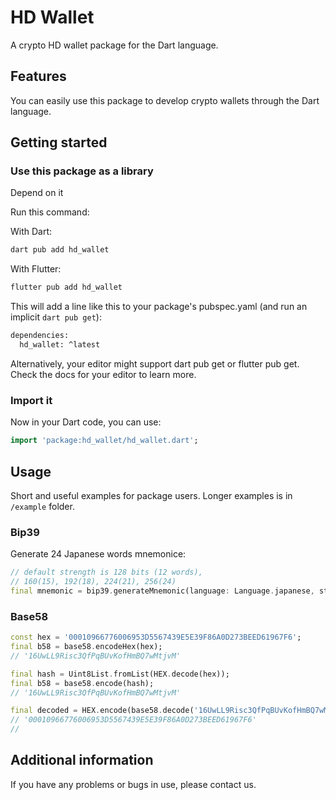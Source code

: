 # HD Wallet

A crypto HD wallet package for the Dart language.

## Features

You can easily use this package to develop crypto wallets through the Dart language.

## Getting started

### Use this package as a library

Depend on it

Run this command:

With Dart:

```sh
dart pub add hd_wallet
```

With Flutter:

```sh
flutter pub add hd_wallet
```

This will add a line like this to your package's pubspec.yaml (and run an implicit `dart pub get`):

```sh
dependencies:
  hd_wallet: ^latest
```

Alternatively, your editor might support dart pub get or flutter pub get. Check the docs for your editor to learn more.

### Import it

Now in your Dart code, you can use:

```dart
import 'package:hd_wallet/hd_wallet.dart';
```

## Usage

Short and useful examples for package users. Longer examples
is in `/example` folder.

### Bip39

Generate 24 Japanese words mnemonice:

```dart
// default strength is 128 bits (12 words),
// 160(15), 192(18), 224(21), 256(24)
final mnemonic = bip39.generateMnemonic(language: Language.japanese, strength: 256);
```

### Base58

```dart
const hex = '00010966776006953D5567439E5E39F86A0D273BEED61967F6';
final b58 = base58.encodeHex(hex);
// '16UwLL9Risc3QfPqBUvKofHmBQ7wMtjvM'

final hash = Uint8List.fromList(HEX.decode(hex));
final b58 = base58.encode(hash);
// '16UwLL9Risc3QfPqBUvKofHmBQ7wMtjvM'

final decoded = HEX.encode(base58.decode('16UwLL9Risc3QfPqBUvKofHmBQ7wMtjvM'));
// '00010966776006953D5567439E5E39F86A0D273BEED61967F6'
// 
```

## Additional information

If you have any problems or bugs in use, please contact us.
